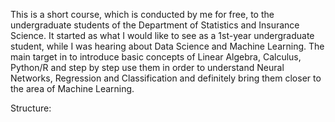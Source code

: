 This is a short course, which is conducted by me for free, to the undergraduate students of the Department of Statistics and Insurance Science. 
It started as what I would like to see as a 1st-year undergraduate student, while I was hearing about Data Science and Machine Learning.
The main target in to introduce basic concepts of Linear Algebra, Calculus, Python/R and step by step use them in order to understand 
Neural Networks, Regression and Classification and definitely bring them closer to the area of Machine Learning.

Structure:
